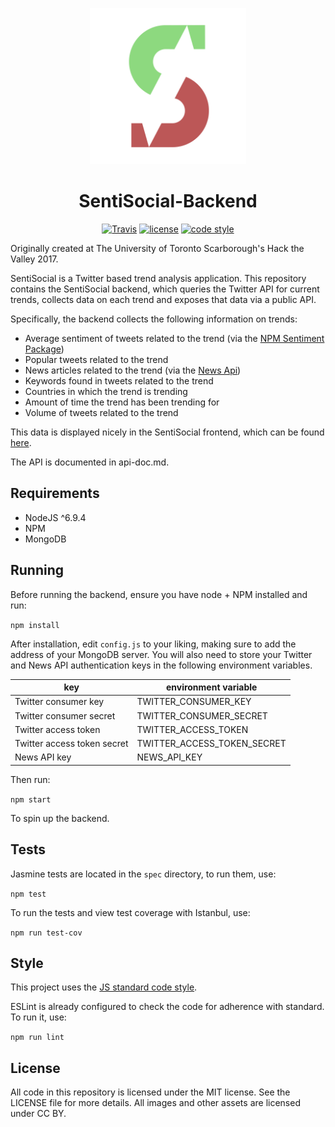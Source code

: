 <p align="center">
<img height=250 width=250 src="logo.png">
</p>
<h1 align="center">SentiSocial-Backend</h1>

<p align="center">
<a href="https://travis-ci.org/SentiSocial/sentisocial-backend"><img alt="Travis" src="https://img.shields.io/travis/SentiSocial/sentisocial-backend.svg"></a>
<a href="https://github.com/SentiSocial/sentisocial-backend/blob/master/LICENSE"><img alt="license" src="https://img.shields.io/badge/license-MIT-blue.svg"></a>
<a href="https://standardjs.com"><img alt="code style" src="https://img.shields.io/badge/code_style-standard-brightgreen.svg"></a>
</p>

Originally created at The University of Toronto Scarborough's Hack the Valley 2017.

SentiSocial is a Twitter based trend analysis application.
This repository contains the SentiSocial backend, which queries the Twitter API
for current trends, collects data on each trend and exposes that data via a
public API.

Specifically, the backend collects the following information on trends:
- Average sentiment of tweets related to the trend (via the [NPM Sentiment Package](https://www.npmjs.com/package/sentiment))
- Popular tweets related to the trend
- News articles related to the trend (via the [News Api](https://newsapi.org))
- Keywords found in tweets related to the trend
- Countries in which the trend is trending
- Amount of time the trend has been trending for
- Volume of tweets related to the trend

This data is displayed nicely in the SentiSocial frontend, which can be found [here](https://github.com/SentiSocial/sentisocial-frontend).

The API is documented in api-doc.md.

## Requirements

* NodeJS ^6.9.4
* NPM
* MongoDB

## Running

Before running the backend, ensure you have node + NPM installed and run:

`npm install`

After installation, edit `config.js` to your liking, making sure to add the
address of your MongoDB server. You will also need to store your Twitter and
News API authentication keys in the following environment variables.

| key                         | environment variable        |
|-----------------------------|-----------------------------|
| Twitter consumer key        | TWITTER_CONSUMER_KEY        |
| Twitter consumer secret     | TWITTER_CONSUMER_SECRET     |
| Twitter access token        | TWITTER_ACCESS_TOKEN        |
| Twitter access token secret | TWITTER_ACCESS_TOKEN_SECRET |
| News API key                | NEWS_API_KEY                |

Then run:

`npm start`

To spin up the backend.

## Tests

Jasmine tests are located in the `spec` directory, to run them, use:

`npm test`

To run the tests and view test coverage with Istanbul, use:

`npm run test-cov`

## Style

This project uses the [JS standard code style](http://standardjs.com).

ESLint is already configured to check the code for adherence with standard.
To run it, use:

`npm run lint`

## License

All code in this repository is licensed under the MIT license. See the LICENSE
file for more details. All images and other assets are licensed under CC BY.
